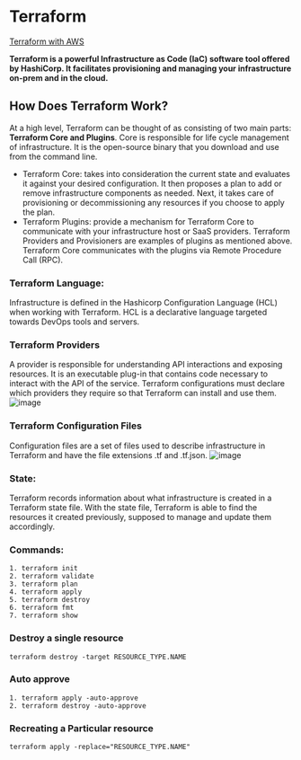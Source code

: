 # Terraform

[Terraform with AWS](https://registry.terraform.io/providers/hashicorp/aws/latest/docs/)

**Terraform is a powerful Infrastructure as Code (IaC) software tool offered by HashiCorp. It facilitates provisioning and managing your infrastructure on-prem and in the cloud.**

## How Does Terraform Work?

At a high level, Terraform can be thought of as consisting of two main parts: **Terraform Core and Plugins**. Core is responsible for life cycle management of infrastructure. It is the open-source binary that you download and use from the command line. 
* Terraform Core: takes into consideration the current state and evaluates it against your desired configuration. It then proposes a plan to add or remove infrastructure components as needed. Next, it takes care of provisioning or decommissioning any resources if you choose to apply the plan.
* Terraform Plugins: provide a mechanism for Terraform Core to communicate with your infrastructure host or SaaS providers. Terraform Providers and Provisioners are examples of plugins as mentioned above. Terraform Core communicates with the plugins via Remote Procedure Call (RPC).

### Terraform Language: 
Infrastructure is defined in the Hashicorp Configuration Language (HCL) when working with Terraform. HCL is a declarative language targeted towards DevOps tools and servers. 

### Terraform Providers
A provider is responsible for understanding API interactions and exposing resources. It is an executable plug-in that contains code necessary to interact with the API of the service. Terraform configurations must declare which providers they require so that Terraform can install and use them.
![image](https://github.com/begh-azka/terraform_aws/assets/97597065/56b1e362-cd31-4163-898b-d8590130e94c)

### Terraform Configuration Files
Configuration files are a set of files used to describe infrastructure in Terraform and have the file extensions .tf and .tf.json.
![image](https://github.com/begh-azka/terraform_aws/assets/97597065/0bf3e4a5-1619-4159-8641-333302ba3ee3)

### State: 
Terraform records information about what infrastructure is created in a Terraform state file. With the state file, Terraform is able to find the resources it created previously, supposed to manage and update them accordingly.

### Commands:
```
1. terraform init
2. terraform validate
3. terraform plan
4. terraform apply
5. terraform destroy
6. terraform fmt
7. terraform show
```   
### Destroy a single resource
```
terraform destroy -target RESOURCE_TYPE.NAME
```
### Auto approve
```
1. terraform apply -auto-approve
2. terraform destroy -auto-approve
```
### Recreating a Particular resource
```
terraform apply -replace="RESOURCE_TYPE.NAME"
```

